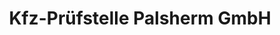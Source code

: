 ---
title: "Kfz-Prüfstelle Palsherm GmbH"
url: /ahlen/kfz-pruefstelle-palsherm-gmbh/
shop: Autowerkstatt
---